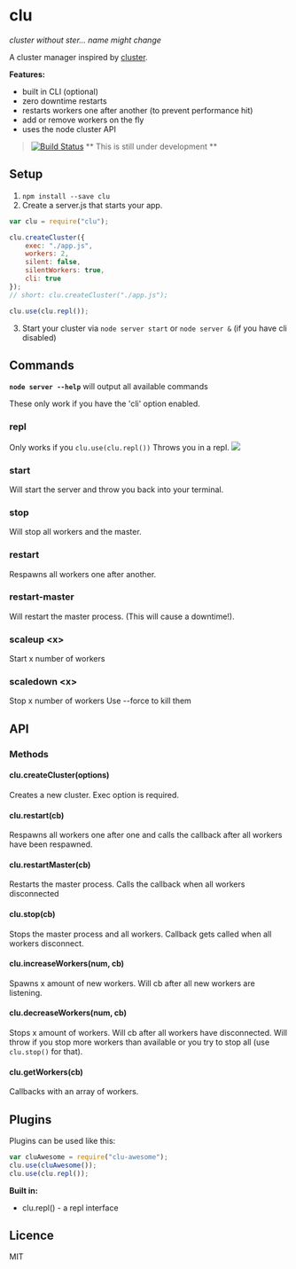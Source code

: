clu
========
*cluster without ster... name might change*

A cluster manager inspired by [cluster](https://github.com/LearnBoost/cluster).


**Features:**

* built in CLI (optional)
* zero downtime restarts
* restarts workers one after another (to prevent performance hit)
* add or remove workers on the fly
* uses the node cluster API

> [![Build Status](https://travis-ci.org/fiws/clu.png?branch=master)](https://travis-ci.org/fiws/clu)
> ** This is still under development **


## Setup
1. `npm install --save clu`
2. Create a server.js that starts your app.
``` JavaScript
var clu = require("clu");

clu.createCluster({
	exec: "./app.js",
	workers: 2,
	silent: false,
	silentWorkers: true,
	cli: true
});
// short: clu.createCluster("./app.js");

clu.use(clu.repl());
```
3. Start your cluster via `node server start` or `node server &` (if you have cli disabled)


## Commands

**`node server --help`** will output all available commands

These only work if you have the 'cli' option enabled.

### repl
Only works if you `clu.use(clu.repl())`
Throws you in a repl.
![](https://i.imgur.com/E5l57ct.png)

### start
Will start the server and throw you back into your terminal.

### stop
Will stop all workers and the master.

### restart
Respawns all workers one after another.

### restart-master
Will restart the master process. (This will cause a downtime!).

### scaleup <x\>
Start x number of workers

### scaledown <x\>
Stop x number of workers
Use --force to kill them


## API

### Methods

#### clu.createCluster(options)
Creates a new cluster. Exec option is required.


#### clu.restart(cb)
Respawns all workers one after one and calls the callback after all workers have been respawned.


#### clu.restartMaster(cb)
Restarts the master process. Calls the callback when all workers disconnected


#### clu.stop(cb)
Stops the master process and all workers. Callback gets called when all workers disconnect.


#### clu.increaseWorkers(num, cb)
Spawns x amount of new workers. Will cb after all new workers are listening.


#### clu.decreaseWorkers(num, cb)
Stops x amount of workers. Will cb after all workers have disconnected. Will throw if you stop more workers than available or you try to stop all (use `clu.stop()` for that).

#### clu.getWorkers(cb)
Callbacks with an array of workers.






## Plugins
Plugins can be used like this:
``` JavaScript
var cluAwesome = require("clu-awesome");
clu.use(cluAwesome());
clu.use(clu.repl());
```

**Built in:**

* clu.repl() - a repl interface 


## Licence
MIT